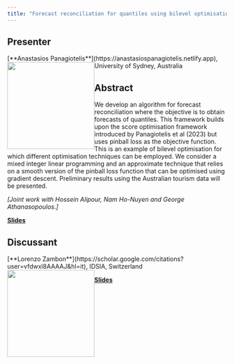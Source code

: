 ```yaml
---
title: "Forecast reconciliation for quantiles using bilevel optimisation"
---
```


## Presenter

<div class = "figure">
[**Anastasios Panagiotelis**](https://anastasiospanagiotelis.netlify.app), University of Sydney, Australia
<img src="/img/tas.png"  width=200px height=200px style="float:left">
</div>

## Abstract

We develop an algorithm for forecast reconciliation where the objective is to obtain forecasts of quantiles. This framework builds upon the score optimisation framework introduced by Panagiotelis et al (2023) but uses pinball loss as the objective function. This is an example of bilevel optimisation for which different optimisation techniques can be employed. We consider a mixed integer linear programming and an approximate technique that relies on a smooth version of the pinball loss function that can be optimised using gradient descent. Preliminary results using the Australian tourism data will be presented.

*[Joint work with Hossein Alipour, Nam Ho-Nuyen and George Athanasopoulos.]*

[**Slides**](https://robjhyndman.com/files/prato/QuantileReco.pdf)

## Discussant

<div class = "figure">
[**Lorenzo Zambon**](https://scholar.google.com/citations?user=vfdwxl8AAAAJ&hl=it), IDSIA, Switzerland
<img src=/img/lorenzo.png  width=200px height=200px style="float:left">
</div>

[**Slides**](https://robjhyndman.com/files/prato/Zambon_discussion_quantile_reconciliation.pdf)
